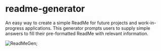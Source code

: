 # readme-generator

An easy way to create a simple ReadMe for future projects and work-in-progress applications. This generator prompts users to supply simple answers to fill their pre-formatted ReadMe with relevant information.

![ReadMeGen]();